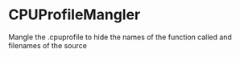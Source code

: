 CPUProfileMangler
=================

Mangle the .cpuprofile to hide the names of the function called and filenames of the source
